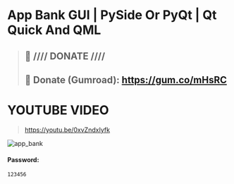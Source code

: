 # App Bank GUI | PySide Or PyQt | Qt Quick And QML
> ## :gift: **//// DONATE ////**
> ## 🔗 Donate (Gumroad): https://gum.co/mHsRC

# YOUTUBE VIDEO
> https://youtu.be/0xvZndxIyfk

![app_bank](https://user-images.githubusercontent.com/60605512/115913997-b7e7ff00-a447-11eb-95ca-5aa1c3684edf.png)

#### Password:
` 123456 `
